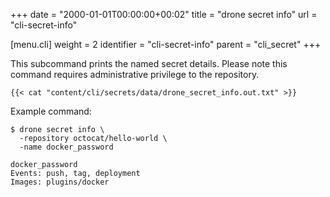 +++
date = "2000-01-01T00:00:00+00:02"
title = "drone secret info"
url = "cli-secret-info"

[menu.cli]
  weight = 2
  identifier = "cli-secret-info"
  parent = "cli_secret"
+++

This subcommand prints the named secret details. Please note this command requires administrative privilege to the repository.

```text
{{< cat "content/cli/secrets/data/drone_secret_info.out.txt" >}}
```

Example command:

```text
$ drone secret info \
  -repository octocat/hello-world \
  -name docker_password

docker_password
Events: push, tag, deployment
Images: plugins/docker
```

